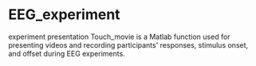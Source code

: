 # EEG_experiment
experiment presentation
Touch_movie is a Matlab function used for presenting videos and recording participants' responses, stimulus onset, and offset during EEG experiments.
